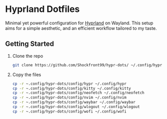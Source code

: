 # Hyprland Dotfiles

Minimal yet powerful configuration for [Hyprland](https://github.com/hyprwm/Hyprland) on Wayland. This setup aims for a simple aesthetic, and an efficient workflow tailored to my taste.

## Getting Started

1. Clone the repo
   ```bash
   git clone https://github.com/Shockfront99/hypr-dots/ ~/.config/hypr-dots
   ```
3. Copy the files
   ```bash
   cp -r ~.config/hypr-dots/config/hypr ~/.config/hypr
   cp -r ~.config/hypr-dots/config/kitty ~/.config/kitty
   cp -r ~.config/hypr-dots/config/neofetch ~/.config/neofetch
   cp -r ~.config/hypr-dots/config/nvim ~/.config/nvim
   cp -r ~.config/hypr-dots/config/waybar ~/.config/waybar
   cp -r ~.config/hypr-dots/config/wlogout ~/.config/wlogout
   cp -r ~.config/hypr-dots/config/wofi ~/.config/wofi
   ```
